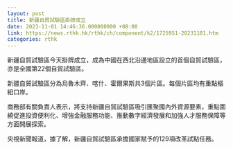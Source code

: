 ```yaml
---
layout: post
title: 新疆自貿試驗區掛牌成立
date: 2023-11-01 14:46:36.000000000 +08:00
link: https://news.rthk.hk/rthk/ch/component/k2/1725951-20231101.htm
categories: rthk
---
```


新疆自貿試驗區今天掛牌成立，成為中國在西北沿邊地區設立的首個自貿試驗區，亦是全國第22個自貿試驗區。

新疆自貿試驗區分為烏魯木齊、喀什、霍爾果斯共3個片區。每個片區均有重點樞紐口岸。

商務部有關負責人表示，將支持新疆自貿試驗區吸引匯聚國內外資源要素，重點圍繞促進投資便利化、增強金融服務功能、推動數字經濟發展和加強人才服務保障等方面開展探索。

央視新聞報道，據了解，新疆自貿試驗區承擔國家賦予的129項改革試點任務。
